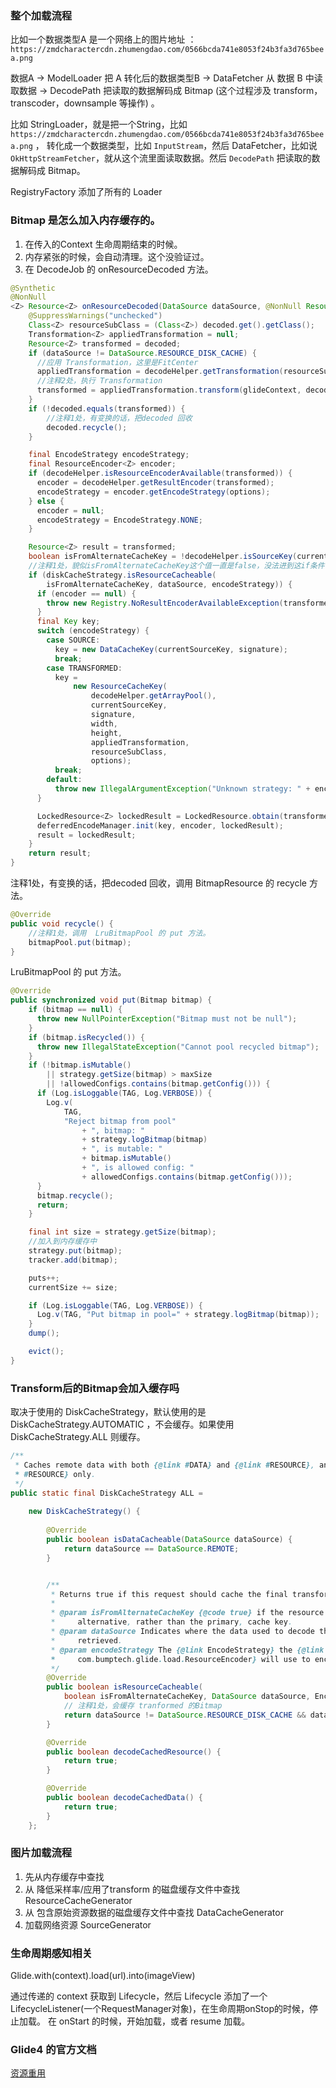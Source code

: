 ### 整个加载流程

比如一个数据类型A 是一个网络上的图片地址 ：`https://zmdcharactercdn.zhumengdao.com/0566bcda741e8053f24b3fa3d765beea.png`

数据A -> ModelLoader 把 A 转化后的数据类型B -> DataFetcher 从 数据 B 中读取数据 -> DecodePath 把读取的数据解码成 Bitmap (这个过程涉及 transform，transcoder，downsample 等操作) 。

比如 StringLoader，就是把一个String，比如 `https://zmdcharactercdn.zhumengdao.com/0566bcda741e8053f24b3fa3d765beea.png` ，
转化成一个数据类型，比如 `InputStream`，然后 DataFetcher，比如说 `OkHttpStreamFetcher`，就从这个流里面读取数据。然后 `DecodePath` 把读取的数据解码成 Bitmap。

RegistryFactory 添加了所有的 Loader

### Bitmap 是怎么加入内存缓存的。

1. 在传入的Context 生命周期结束的时候。
2. 内存紧张的时候，会自动清理。这个没验证过。
3. 在 DecodeJob 的 onResourceDecoded 方法。

```java
@Synthetic
@NonNull
<Z> Resource<Z> onResourceDecoded(DataSource dataSource, @NonNull Resource<Z> decoded) {
    @SuppressWarnings("unchecked")
    Class<Z> resourceSubClass = (Class<Z>) decoded.get().getClass();
    Transformation<Z> appliedTransformation = null;
    Resource<Z> transformed = decoded;
    if (dataSource != DataSource.RESOURCE_DISK_CACHE) {
      //应用 Transformation，这里是FitCenter
      appliedTransformation = decodeHelper.getTransformation(resourceSubClass);
      //注释2处，执行 Transformation
      transformed = appliedTransformation.transform(glideContext, decoded, width, height);
    }
    if (!decoded.equals(transformed)) {
        //注释1处，有变换的话，把decoded 回收
        decoded.recycle();
    }

    final EncodeStrategy encodeStrategy;
    final ResourceEncoder<Z> encoder;
    if (decodeHelper.isResourceEncoderAvailable(transformed)) {
      encoder = decodeHelper.getResultEncoder(transformed);
      encodeStrategy = encoder.getEncodeStrategy(options);
    } else {
      encoder = null;
      encodeStrategy = EncodeStrategy.NONE;
    }

    Resource<Z> result = transformed;
    boolean isFromAlternateCacheKey = !decodeHelper.isSourceKey(currentSourceKey);
    //注释1处，貌似isFromAlternateCacheKey这个值一直是false，没法进到这if条件
    if (diskCacheStrategy.isResourceCacheable(
        isFromAlternateCacheKey, dataSource, encodeStrategy)) {
      if (encoder == null) {
        throw new Registry.NoResultEncoderAvailableException(transformed.get().getClass());
      }
      final Key key;
      switch (encodeStrategy) {
        case SOURCE:
          key = new DataCacheKey(currentSourceKey, signature);
          break;
        case TRANSFORMED:
          key =
              new ResourceCacheKey(
                  decodeHelper.getArrayPool(),
                  currentSourceKey,
                  signature,
                  width,
                  height,
                  appliedTransformation,
                  resourceSubClass,
                  options);
          break;
        default:
          throw new IllegalArgumentException("Unknown strategy: " + encodeStrategy);
      }

      LockedResource<Z> lockedResult = LockedResource.obtain(transformed);
      deferredEncodeManager.init(key, encoder, lockedResult);
      result = lockedResult;
    }
    return result;
}
```

注释1处，有变换的话，把decoded 回收，调用 BitmapResource 的 recycle 方法。

```java
@Override
public void recycle() {
    //注释1处，调用  LruBitmapPool 的 put 方法。
    bitmapPool.put(bitmap);
}
```

LruBitmapPool 的 put 方法。

```java
@Override
public synchronized void put(Bitmap bitmap) {
    if (bitmap == null) {
      throw new NullPointerException("Bitmap must not be null");
    }
    if (bitmap.isRecycled()) {
      throw new IllegalStateException("Cannot pool recycled bitmap");
    }
    if (!bitmap.isMutable()
        || strategy.getSize(bitmap) > maxSize
        || !allowedConfigs.contains(bitmap.getConfig())) {
      if (Log.isLoggable(TAG, Log.VERBOSE)) {
        Log.v(
            TAG,
            "Reject bitmap from pool"
                + ", bitmap: "
                + strategy.logBitmap(bitmap)
                + ", is mutable: "
                + bitmap.isMutable()
                + ", is allowed config: "
                + allowedConfigs.contains(bitmap.getConfig()));
      }
      bitmap.recycle();
      return;
    }

    final int size = strategy.getSize(bitmap);
    //加入到内存缓存中
    strategy.put(bitmap);
    tracker.add(bitmap);

    puts++;
    currentSize += size;

    if (Log.isLoggable(TAG, Log.VERBOSE)) {
      Log.v(TAG, "Put bitmap in pool=" + strategy.logBitmap(bitmap));
    }
    dump();

    evict();
}
```

### Transform后的Bitmap会加入缓存吗

取决于使用的 DiskCacheStrategy，默认使用的是  DiskCacheStrategy.AUTOMATIC ，不会缓存。如果使用 DiskCacheStrategy.ALL 则缓存。


```java
/**
 * Caches remote data with both {@link #DATA} and {@link #RESOURCE}, and local data with {@link
 * #RESOURCE} only.
 */
public static final DiskCacheStrategy ALL =
   
    new DiskCacheStrategy() {
    
        @Override
        public boolean isDataCacheable(DataSource dataSource) {
            return dataSource == DataSource.REMOTE;
        }


        /**
         * Returns true if this request should cache the final transformed resource.
         *
         * @param isFromAlternateCacheKey {@code true} if the resource we've decoded was loaded using an
         *     alternative, rather than the primary, cache key.
         * @param dataSource Indicates where the data used to decode the resource was originally
         *     retrieved.
         * @param encodeStrategy The {@link EncodeStrategy} the {@link
         *     com.bumptech.glide.load.ResourceEncoder} will use to encode the resource.
         */
        @Override
        public boolean isResourceCacheable(
            boolean isFromAlternateCacheKey, DataSource dataSource, EncodeStrategy encodeStrategy) {
            // 注释1处，会缓存 tranformed 的Bitmap
            return dataSource != DataSource.RESOURCE_DISK_CACHE && dataSource != DataSource.MEMORY_CACHE;
        }

        @Override
        public boolean decodeCachedResource() {
            return true;
        }

        @Override
        public boolean decodeCachedData() {
            return true;
        }
    };

```


### 图片加载流程

1. 先从内存缓存中查找
2. 从 降低采样率/应用了transform 的磁盘缓存文件中查找 ResourceCacheGenerator
3. 从 包含原始资源数据的磁盘缓存文件中查找 DataCacheGenerator
4. 加载网络资源 SourceGenerator





### 生命周期感知相关

Glide.with(context).load(url).into(imageView)

通过传递的 context 获取到 Lifecycle，然后 Lifecycle 添加了一个 LifecycleListener(一个RequestManager对象)，在生命周期onStop的时候，停止加载。
在 onStart 的时候，开始加载，或者 resume 加载。

### Glide4 的官方文档

[资源重用](https://muyangmin.github.io/glide-docs-cn/doc/resourcereuse.html)
